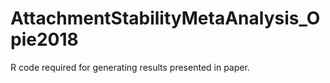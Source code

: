 # AttachmentStabilityMetaAnalysis_Opie2018
R code required for generating results presented in paper.
